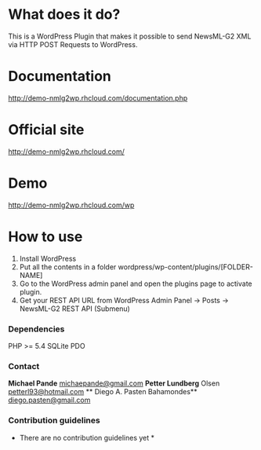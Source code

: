 # What does it do? #

This is a WordPress Plugin that makes it possible to send NewsML-G2 XML via HTTP POST Requests to WordPress.


# Documentation #
http://demo-nmlg2wp.rhcloud.com/documentation.php

# Official site #
http://demo-nmlg2wp.rhcloud.com/

# Demo #
http://demo-nmlg2wp.rhcloud.com/wp


# How to use #

1. Install WordPress
2. Put all the contents in a folder wordpress/wp-content/plugins/[FOLDER-NAME]
3. Go to the WordPress admin panel and open the plugins page to activate plugin.
4. Get your REST API URL from WordPress Admin Panel -> Posts  -> NewsML-G2 REST API (Submenu)




### Dependencies  ###

PHP >= 5.4 
SQLite PDO



### Contact ###

**Michael Pande** michaepande@gmail.com 
**Petter Lundberg** Olsen petterl93@hotmail.com 
** Diego A. Pasten Bahamondes** diego.pasten@gmail.com 


### Contribution guidelines ###

* There are no contribution guidelines yet *